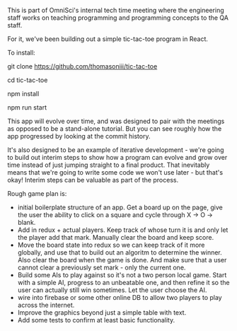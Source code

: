 This is part of OmniSci's internal tech time meeting where the engineering staff
works on teaching programming and programming concepts to the QA staff.

For it, we've been building out a simple tic-tac-toe program in React.

To install:

git clone https://github.com/thomasoniii/tic-tac-toe

cd tic-tac-toe

npm install

npm run start

This app will evolve over time, and was designed to pair with the meetings as opposed
to be a stand-alone tutorial. But you can see roughly how the app progressed by looking
at the commit history.

It's also designed to be an example of iterative development - we're going to build out
interim steps to show how a program can evolve and grow over time instead of just jumping
straight to a final product. That inevitably means that we're going to write some code
we won't use later - but that's okay! Interim steps can be valuable as part of the process.

Rough game plan is:

- initial boilerplate structure of an app. Get a board up on the page, give the user
  the ability to click on a square and cycle through X -> O -> blank.
- Add in redux + actual players. Keep track of whose turn it is and only let the player
  add that mark. Manually clear the board and keep score.
- Move the board state into redux so we can keep track of it more globally, and use that
  to build out an algoritm to determine the winner. Also clear the board when the game is done.
  And make sure that a user cannot clear a previously set mark - only the current one.
- Build some AIs to play against so it's not a two person local game. Start with a simple AI,
  progress to an unbeatable one, and then refine it so the user can actually still win sometimes.
  Let the user choose the AI.
- wire into firebase or some other online DB to allow two players to play across the internet.
- Improve the graphics beyond just a simple table with text.
- Add some tests to confirm at least basic functionality.
